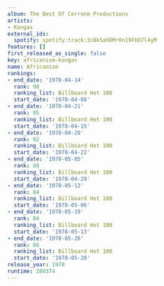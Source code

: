 ```yaml
---
album: The Best Of Cerrone Productions
artists:
- Kongas
external_ids:
  spotify: spotify:track:3c8k5ahDMr0n19FbD7l4yM
features: []
first_released_as_single: false
key: africanism-kongas
name: Africanism
rankings:
- end_date: '1978-04-14'
  rank: 98
  ranking_list: Billboard Hot 100
  start_date: '1978-04-08'
- end_date: '1978-04-21'
  rank: 95
  ranking_list: Billboard Hot 100
  start_date: '1978-04-15'
- end_date: '1978-04-28'
  rank: 92
  ranking_list: Billboard Hot 100
  start_date: '1978-04-22'
- end_date: '1978-05-05'
  rank: 88
  ranking_list: Billboard Hot 100
  start_date: '1978-04-29'
- end_date: '1978-05-12'
  rank: 84
  ranking_list: Billboard Hot 100
  start_date: '1978-05-06'
- end_date: '1978-05-19'
  rank: 84
  ranking_list: Billboard Hot 100
  start_date: '1978-05-13'
- end_date: '1978-05-26'
  rank: 86
  ranking_list: Billboard Hot 100
  start_date: '1978-05-20'
release_year: 1978
runtime: 280374
---
```


